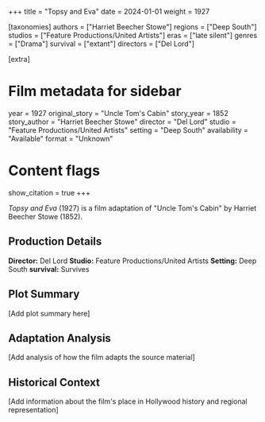+++
title = "Topsy and Eva"
date = 2024-01-01
weight = 1927

[taxonomies]
authors = ["Harriet Beecher Stowe"]
regions = ["Deep South"]
studios = ["Feature Productions/United Artists"]
eras = ["late silent"]
genres = ["Drama"]
survival = ["extant"]
directors = ["Del Lord"]

[extra]
# Film metadata for sidebar
year = 1927
original_story = "Uncle Tom's Cabin"
story_year = 1852
story_author = "Harriet Beecher Stowe"
director = "Del Lord"
studio = "Feature Productions/United Artists"
setting = "Deep South"
availability = "Available"
format = "Unknown"

# Content flags
show_citation = true
+++

*Topsy and Eva* (1927) is a film adaptation of "Uncle Tom's Cabin" by Harriet Beecher Stowe (1852).

## Production Details

**Director:** Del Lord
**Studio:** Feature Productions/United Artists
**Setting:** Deep South
**survival:** Survives

## Plot Summary

[Add plot summary here]

## Adaptation Analysis

[Add analysis of how the film adapts the source material]

## Historical Context

[Add information about the film's place in Hollywood history and regional representation]